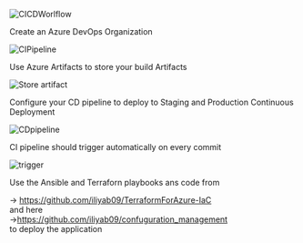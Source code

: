 ![CICDWorlflow](https://user-images.githubusercontent.com/16802411/139965225-d40eac2c-3931-4b36-b450-872ff214d802.png)

Create an Azure DevOps Organization

![CIPipeline](https://user-images.githubusercontent.com/16802411/139965365-88ca738c-f4f8-4879-b8d2-69ec9b16a5a4.png)

Use Azure Artifacts to store your build Artifacts

![Store artifact](https://user-images.githubusercontent.com/16802411/139965463-4f5841f8-d801-4c7b-8b02-f4cc496b9462.png)

Configure your CD pipeline to deploy to Staging and Production Continuous Deployment

![CDpipeline](https://user-images.githubusercontent.com/16802411/140539181-d07f46c9-4b3c-4411-bb4c-ecc33e31bffe.png)

CI pipeline should trigger automatically on every commit

![trigger](https://user-images.githubusercontent.com/16802411/139965879-ea889dcb-8e5e-45fe-857f-662d8977a18b.png)

Use the Ansible and Terraforn playbooks ans code from</br>

-> https://github.com/iliyab09/TerraformForAzure-IaC </br>
and here</br>
->https://github.com/iliyab09/confuguration_management</br>
to deploy the application
